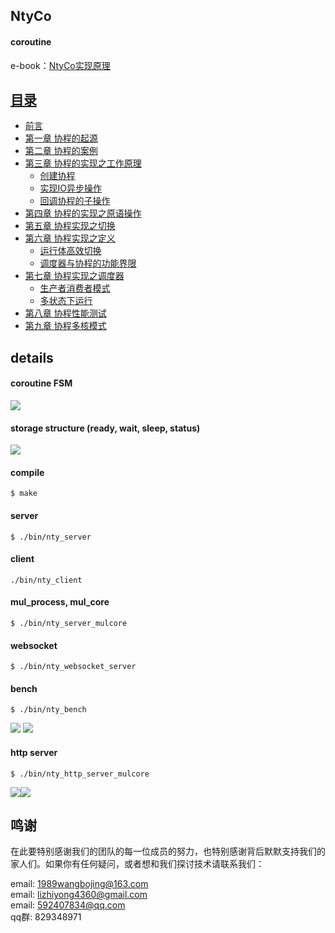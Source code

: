 ## NtyCo

#### coroutine
e-book：[NtyCo实现原理](http://ntycobook.ntytcp.com/)

## [目录](http://ntycobook.ntytcp.com/index.html)
* [前言](http://ntycobook.ntytcp.com/charpter0/index.html)
* [第一章 协程的起源](http://ntycobook.ntytcp.com/chapter1/1_0.html)
* [第二章 协程的案例](http://ntycobook.ntytcp.com/index.html)
* [第三章 协程的实现之工作原理](http://ntycobook.ntytcp.com/index.html)
    * [创建协程](http://ntycobook.ntytcp.com/index.html)
    * [实现IO异步操作](http://ntycobook.ntytcp.com/index.html)
    * [回调协程的子操作](http://ntycobook.ntytcp.com/index.html)
* [第四章 协程的实现之原语操作](http://ntycobook.ntytcp.com/index.html)
* [第五章 协程实现之切换](http://ntycobook.ntytcp.com/index.html)
* [第六章 协程实现之定义](http://ntycobook.ntytcp.com/index.html)
    * [运行体高效切换](http://ntycobook.ntytcp.com/index.html)
    * [调度器与协程的功能界限](http://ntycobook.ntytcp.com/index.html)
* [第七章 协程实现之调度器](http://ntycobook.ntytcp.com/index.html)
    * [生产者消费者模式](http://ntycobook.ntytcp.com/index.html)
    * [多状态下运行](http://ntycobook.ntytcp.com/index.html)
* [第八章 协程性能测试](http://ntycobook.ntytcp.com/index.html)
* [第九章 协程多核模式](http://ntycobook.ntytcp.com/index.html)

## details
#### coroutine FSM
![](http://bojing.wang/wp-content/uploads/2018/08/status_machine.png)

#### storage structure (ready, wait, sleep, status)
![](http://bojing.wang/wp-content/uploads/2018/08/6.1.png)


#### compile

```
$ make
```


#### server 
```
$ ./bin/nty_server
```
#### client
```
./bin/nty_client
```

#### mul_process, mul_core
```
$ ./bin/nty_server_mulcore
```
#### websocket
```
$ ./bin/nty_websocket_server
```

#### bench
```
$ ./bin/nty_bench
```
![](http://bojing.wang/wp-content/uploads/2018/08/nty_bench_ntyco.png)
![](http://bojing.wang/wp-content/uploads/2018/08/nty_bench_nginx.png)


#### http server
```
$ ./bin/nty_http_server_mulcore
```

![](http://bojing.wang/wp-content/uploads/2018/08/ntyco_ab.png)![](http://bojing.wang/wp-content/uploads/2018/08/nginx_ab.png)

##  鸣谢
在此要特别感谢我们的团队的每一位成员的努力，也特别感谢背后默默支持我们的家人们。如果你有任何疑问，或者想和我们探讨技术请联系我们：

email: 1989wangbojing@163.com  
email: lizhiyong4360@gmail.com  
email: 592407834@qq.com  
qq群: 829348971
